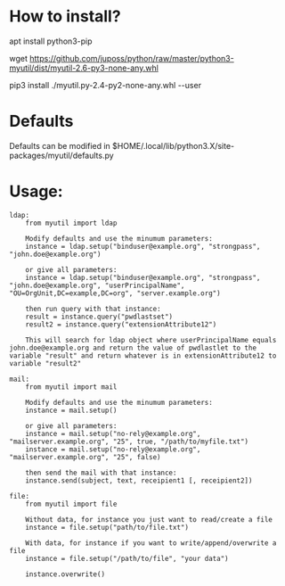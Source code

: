 # How to install?

apt install python3-pip

wget https://github.com/juposs/python/raw/master/python3-myutil/dist/myutil-2.6-py3-none-any.whl

pip3 install ./myutil.py-2.4-py2-none-any.whl --user

# Defaults
Defaults can be modified in $HOME/.local/lib/python3.X/site-packages/myutil/defaults.py

# Usage:

    ldap:
        from myutil import ldap

        Modify defaults and use the minumum parameters:
        instance = ldap.setup("binduser@example.org", "strongpass", "john.doe@example.org")

        or give all parameters:
        instance = ldap.setup("binduser@example.org", "strongpass", "john.doe@example.org", "userPrincipalName", "OU=OrgUnit,DC=example,DC=org", "server.example.org")

        then run query with that instance:
        result = instance.query("pwdlastset")
        result2 = instance.query("extensionAttribute12")

        This will search for ldap object where userPrincipalName equals john.doe@example.org and return the value of pwdlastlet to the variable "result" and return whatever is in extensionAttribute12 to variable "result2"

    mail:
        from myutil import mail

        Modify defaults and use the minumum parameters:
        instance = mail.setup()

        or give all parameters:
        instance = mail.setup("no-rely@example.org", "mailserver.example.org", "25", true, "/path/to/myfile.txt")
        instance = mail.setup("no-rely@example.org", "mailserver.example.org", "25", false)

        then send the mail with that instance:
        instance.send(subject, text, receipient1 [, receipient2])

    file:
        from myutil import file

        Without data, for instance you just want to read/create a file
        instance = file.setup("path/to/file.txt")

        With data, for instance if you want to write/append/overwrite a file
        instance = file.setup("/path/to/file", "your data")

        instance.overwrite()
